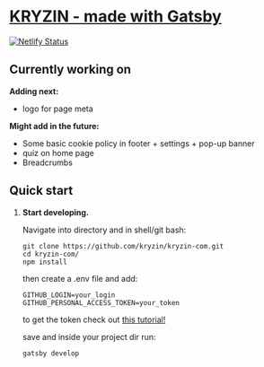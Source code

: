 # [KRYZIN - made with Gatsby](https://kryzin.netlify.app/)

[![Netlify Status](https://api.netlify.com/api/v1/badges/057db4e3-0b0b-4fa6-9ff0-df60a20f3780/deploy-status)](https://app.netlify.com/sites/kryzin/deploys)

## Currently working on

**Adding next:**

- logo for page meta

**Might add in the future:**

- Some basic cookie policy in footer + settings + pop-up banner
- quiz on home page
- Breadcrumbs

## Quick start

1. **Start developing.**

    Navigate into directory and in shell/git bash:

    ```shell
    git clone https://github.com/kryzin/kryzin-com.git
    cd kryzin-com/
    npm install
    ```

    then create a .env file and add:

    ```shell
    GITHUB_LOGIN=your_login
    GITHUB_PERSONAL_ACCESS_TOKEN=your_token
    ```

    to get the token check out [this tutorial!](https://catalyst.zoho.com/help/tutorials/githubbot/generate-access-token.html)

    save and inside your project dir run:

    ```shell
    gatsby develop
    ```
